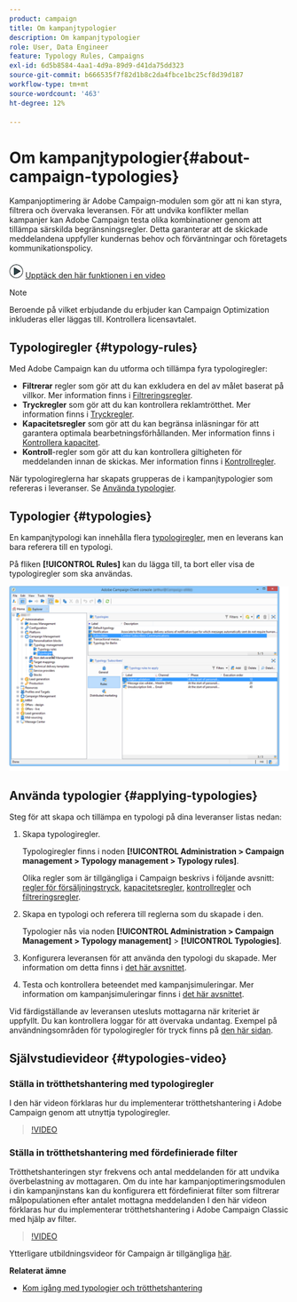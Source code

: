 ```yaml
---
product: campaign
title: Om kampanjtypologier
description: Om kampanjtypologier
role: User, Data Engineer
feature: Typology Rules, Campaigns
exl-id: 6d5b8584-4aa1-4d9a-89d9-d41da75dd323
source-git-commit: b666535f7f82d1b8c2da4fbce1bc25cf8d39d187
workflow-type: tm+mt
source-wordcount: '463'
ht-degree: 12%

---
```


# Om kampanjtypologier{#about-campaign-typologies}

Kampanjoptimering är Adobe Campaign-modulen som gör att ni kan styra, filtrera och övervaka leveransen. För att undvika konflikter mellan kampanjer kan Adobe Campaign testa olika kombinationer genom att tillämpa särskilda begränsningsregler. Detta garanterar att de skickade meddelandena uppfyller kundernas behov och förväntningar och företagets kommunikationspolicy.

![](assets/do-not-localize/how-to-video.png) [Upptäck den här funktionen i en video](#typologies-video)

>[!NOTE]
>
>Beroende på vilket erbjudande du erbjuder kan Campaign Optimization inkluderas eller läggas till. Kontrollera licensavtalet.

## Typologiregler {#typology-rules}

Med Adobe Campaign kan du utforma och tillämpa fyra typologiregler:

* **Filtrerar** regler som gör att du kan exkludera en del av målet baserat på villkor. Mer information finns i [Filtreringsregler](filtering-rules.md).
* **Tryckregler** som gör att du kan kontrollera reklamtrötthet. Mer information finns i [Tryckregler](pressure-rules.md).
* **Kapacitetsregler** som gör att du kan begränsa inläsningar för att garantera optimala bearbetningsförhållanden. Mer information finns i [Kontrollera kapacitet](consistency-rules.md#controlling-capacity).
* **Kontroll**-regler som gör att du kan kontrollera giltigheten för meddelanden innan de skickas. Mer information finns i [Kontrollregler](control-rules.md).

När typologireglerna har skapats grupperas de i kampanjtypologier som refereras i leveranser. Se [Använda typologier](#applying-typologies).

## Typologier {#typologies}

En kampanjtypologi kan innehålla flera [typologiregler](#typology-rules), men en leverans kan bara referera till en typologi.

På fliken **[!UICONTROL Rules]** kan du lägga till, ta bort eller visa de typologiregler som ska användas.

![](assets/campaign_opt_rules_tab.png)

## Använda typologier {#applying-typologies}

Steg för att skapa och tillämpa en typologi på dina leveranser listas nedan:

1. Skapa typologiregler.

   Typologiregler finns i noden **[!UICONTROL Administration > Campaign management > Typology management > Typology rules]**.

   Olika regler som är tillgängliga i Campaign beskrivs i följande avsnitt: [regler för försäljningstryck](pressure-rules.md), [kapacitetsregler](consistency-rules.md#controlling-capacity), [kontrollregler](control-rules.md) och [filtreringsregler](filtering-rules.md).

1. Skapa en typologi och referera till reglerna som du skapade i den.

   Typologier nås via noden **[!UICONTROL Administration > Campaign Management > Typology management]** > **[!UICONTROL Typologies]**.

1. Konfigurera leveransen för att använda den typologi du skapade. Mer information om detta finns i [det här avsnittet](applying-rules.md#applying-a-typology-to-a-delivery).
1. Testa och kontrollera beteendet med kampanjsimuleringar. Mer information om kampanjsimuleringar finns i [det här avsnittet](campaign-simulations.md).

Vid färdigställande av leveransen utesluts mottagarna när kriteriet är uppfyllt. Du kan kontrollera loggar för att övervaka undantag. Exempel på användningsområden för typologiregler för tryck finns på [den här sidan](pressure-rules.md#use-cases-on-pressure-rules).

## Självstudievideor {#typologies-video}

### Ställa in trötthetshantering med typologiregler

I den här videon förklaras hur du implementerar trötthetshantering i Adobe Campaign genom att utnyttja typologiregler.

>[!VIDEO](https://video.tv.adobe.com/v/25090?quality=12)

### Ställa in trötthetshantering med fördefinierade filter

Trötthetshanteringen styr frekvens och antal meddelanden för att undvika överbelastning av mottagaren. Om du inte har kampanjoptimeringsmodulen i din kampanjinstans kan du konfigurera ett fördefinierat filter som filtrerar målpopulationen efter antalet mottagna meddelanden
I den här videon förklaras hur du implementerar trötthetshantering i Adobe Campaign Classic med hjälp av filter.

>[!VIDEO](https://video.tv.adobe.com/v/25091?quality=12)

Ytterligare utbildningsvideor för Campaign är tillgängliga [här](https://experienceleague.adobe.com/docs/campaign-classic-learn/tutorials/overview.html?lang=sv).

**Relaterat ämne**

* [Kom igång med typologier och trötthetshantering](pressure-rules.md)

